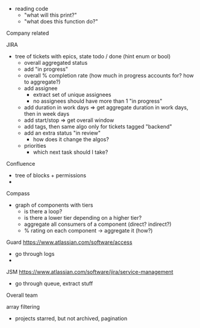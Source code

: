 
- reading code
  - "what will this print?"
  - "what does this function do?"


Company related

JIRA
- tree of tickets with epics, state todo / done (hint enum or bool)
  - overall aggregated status
  - add "in progress"
  - overall % completion rate (how much in progress accounts for? how to aggregate?)
  - add assignee
    - extract set of unique assignees
    - no assignees should have more than 1 "in progress"
  - add duration in work days => get aggregate duration in work days, then in week days
  - add start/stop => get overall window
  - add tags, then same algo only for tickets tagged "backend"
  - add an extra status "in review"
    - how does it change the algos? 
  - priorities
    - which next task should I take?

Confluence
- tree of blocks + permissions
- 


Compass
- graph of components with tiers
  - is there a loop?
  - is there a lower tier depending on a higher tier?
  - aggregate all consumers of a component (direct? indirect?)
  - % rating on each component -> aggregate it (how?)
  

Guard https://www.atlassian.com/software/access
- go through logs
- 


JSM https://www.atlassian.com/software/jira/service-management
- go through queue, extract stuff


Overall team


array filtering
- projects starred, but not archived, pagination
